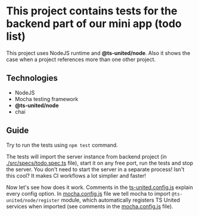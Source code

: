 # This project contains tests for the backend part of our mini app (todo list)

This project uses NodeJS runtime and **@ts-united/node**. Also it shows the case when a project references more than one other project.

## Technologies

-   NodeJS
-   Mocha testing framework
-   **@ts-united/node**
-   chai

## Guide

Try to run the tests using `npm test` command.

The tests will import the server instance from backend project (in [./src/specs/todo.spec.ts](https://github.com/R-Mielamud/TsUnited/blob/main/example/mocha-tests/src/specs/todo.spec.ts) file), start it on any free port, run the tests and stop the server. You don't need to start the server in a separate process! Isn't this cool? It makes CI workflows a lot simplier and faster!

Now let's see how does it work. Comments in the [ts-united.config.js](https://github.com/R-Mielamud/TsUnited/blob/main/example/mocha-tests/ts-united.config.js) explain every config option. In [mocha.config.js](https://github.com/R-Mielamud/TsUnited/blob/main/example/mocha-tests/mocha.config.js) file we tell mocha to import `@ts-united/node/register` module, which automatically registers TS United services when imported (see comments in the [mocha.config.js](https://github.com/R-Mielamud/TsUnited/blob/main/example/mocha-tests/mocha.config.js) file).
